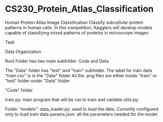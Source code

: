 # CS230_Protein_Atlas_Classification
Human Protein Atlas Image Classification Classify subcellular protein patterns in human cells. In this competition, Kagglers will develop models capable of classifying mixed patterns of proteins in microscope images

Task

Data Organization

Root Folder has two main subfolder: Code and Data

The "Data" folder has "test" and "train" subfolder. The label for train data "train.csv" is in the "Data" folder
All the .png files are either inside "train" or "test" folder under "Data" folder

"Code" folder

train.py: main program that will be run to train and validate
utils.py:

Folder "models":
data_loader.py: used to load the data. Currently configured only to load train data
params.json: all the parameters needed for the model

